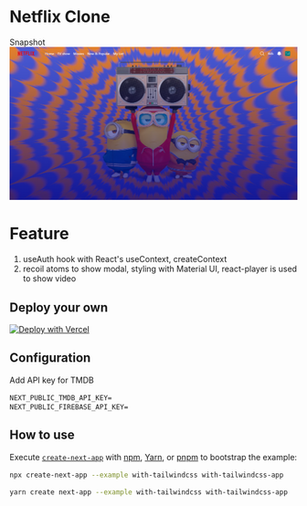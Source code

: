 
# Netflix Clone 

Snapshot
![homepage](https://github.com/yuweichen1008/netflix-clone/blob/main/img/homepage.PNG?raw=true)

# Feature

1. useAuth hook with React's useContext, createContext
2. recoil atoms to show modal, styling with Material UI, react-player is used to show video


## Deploy your own

[![Deploy with Vercel](https://vercel.com/button)](https://vercel.com/new/git/external?repository-url=https://github.com/vercel/next.js/tree/canary/examples/with-tailwindcss&project-name=with-tailwindcss&repository-name=with-tailwindcss)

## Configuration

Add API key for TMDB

```
NEXT_PUBLIC_TMDB_API_KEY=
NEXT_PUBLIC_FIREBASE_API_KEY=
```

## How to use

Execute [`create-next-app`](https://github.com/vercel/next.js/tree/canary/packages/create-next-app) with [npm](https://docs.npmjs.com/cli/init), [Yarn](https://yarnpkg.com/lang/en/docs/cli/create/), or [pnpm](https://pnpm.io) to bootstrap the example:

```bash
npx create-next-app --example with-tailwindcss with-tailwindcss-app
```

```bash
yarn create next-app --example with-tailwindcss with-tailwindcss-app
```
